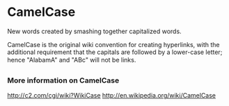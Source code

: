 # CamelCase

New words created by smashing together capitalized words.

CamelCase is the original wiki convention for creating hyperlinks, with the additional requirement that the capitals are followed by a lower-case letter; hence "AlabamA" and "ABc" will not be links.

### More information on CamelCase

http://c2.com/cgi/wiki?WikiCase
http://en.wikipedia.org/wiki/CamelCase